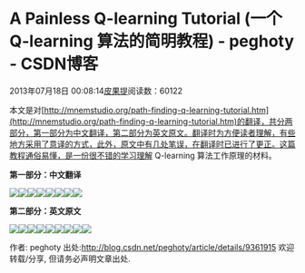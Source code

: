 
# A Painless Q-learning Tutorial (一个 Q-learning 算法的简明教程) - peghoty - CSDN博客


2013年07月18日 00:08:14[皮果提](https://me.csdn.net/peghoty)阅读数：60122


本文是对[http://mnemstudio.org/path-finding-q-learning-tutorial.htm](http://mnemstudio.org/path-finding-q-learning-tutorial.htm)的翻译，共分两部分，第一部分为中文翻译，第二部分为英文原文。翻译时为方便读者理解，有些地方采用了意译的方式，此外，原文中有几处笔误，在翻译时已进行了更正。这篇教程通俗易懂，是一份很不错的学习理解 Q-learning 算法工作原理的材料。

**第一部分：中文翻译**

![](https://img-blog.csdn.net/20130717235436015)![](https://img-blog.csdn.net/20130717235453953)![](https://img-blog.csdn.net/20130717235526812)![](https://img-blog.csdn.net/20130717235539125)![](https://img-blog.csdn.net/20130717235551546)![](https://img-blog.csdn.net/20130717235602062)![](https://img-blog.csdn.net/20130717235610093)![](https://img-blog.csdn.net/20130717235627750)

**第二部分：英文原文**

![](https://img-blog.csdn.net/20130717235638187)![](https://img-blog.csdn.net/20130717235651250)![](https://img-blog.csdn.net/20130717235703421)![](https://img-blog.csdn.net/20130717235717203)![](https://img-blog.csdn.net/20130717235727890)![](https://img-blog.csdn.net/20130717235739140)![](https://img-blog.csdn.net/20130717235747468)![](https://img-blog.csdn.net/20130717235800031)![](https://img-blog.csdn.net/20130717235806984)

作者: peghoty
出处:http://blog.csdn.net/peghoty/article/details/9361915
欢迎转载/分享, 但请务必声明文章出处.

